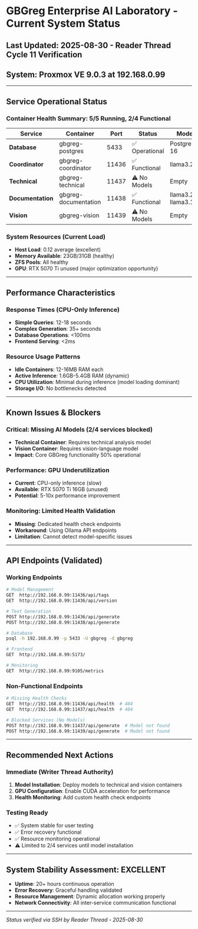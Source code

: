 # GBGreg Enterprise AI Laboratory - Current System Status
## Last Updated: 2025-08-30 - Reader Thread Cycle 11 Verification
## System: Proxmox VE 9.0.3 at 192.168.0.99

---

## **Service Operational Status**

### **Container Health Summary: 5/5 Running, 2/4 Functional**

| Service | Container | Port | Status | Models | Functionality |
|---------|-----------|------|--------|--------|---------------|
| **Database** | gbgreg-postgres | 5433 | ✅ Operational | PostgreSQL 16 | Full |
| **Coordinator** | gbgreg-coordinator | 11436 | ✅ Functional | llama3.2:3b | Full |
| **Technical** | gbgreg-technical | 11437 | ⚠️ No Models | Empty | Blocked |
| **Documentation** | gbgreg-documentation | 11438 | ✅ Functional | llama3.2:1b, llama3.1:8b | Full |
| **Vision** | gbgreg-vision | 11439 | ⚠️ No Models | Empty | Blocked |

### **System Resources (Current Load)**
- **Host Load**: 0.12 average (excellent)
- **Memory Available**: 23GB/31GB (healthy)
- **ZFS Pools**: All healthy
- **GPU**: RTX 5070 Ti unused (major optimization opportunity)

---

## **Performance Characteristics**

### **Response Times (CPU-Only Inference)**
- **Simple Queries**: 12-18 seconds
- **Complex Generation**: 35+ seconds  
- **Database Operations**: <100ms
- **Frontend Serving**: <2ms

### **Resource Usage Patterns**
- **Idle Containers**: 12-16MB RAM each
- **Active Inference**: 1.6GB-5.4GB RAM (dynamic)
- **CPU Utilization**: Minimal during inference (model loading dominant)
- **Storage I/O**: No bottlenecks detected

---

## **Known Issues & Blockers**

### **Critical: Missing AI Models (2/4 services blocked)**
- **Technical Container**: Requires technical analysis model
- **Vision Container**: Requires vision-language model  
- **Impact**: Core GBGreg functionality 50% operational

### **Performance: GPU Underutilization**
- **Current**: CPU-only inference (slow)
- **Available**: RTX 5070 Ti 16GB (unused)
- **Potential**: 5-10x performance improvement

### **Monitoring: Limited Health Validation**
- **Missing**: Dedicated health check endpoints
- **Workaround**: Using Ollama API endpoints
- **Limitation**: Cannot detect model-specific issues

---

## **API Endpoints (Validated)**

### **Working Endpoints**
```bash
# Model Management
GET  http://192.168.0.99:11436/api/tags
GET  http://192.168.0.99:11436/api/version

# Text Generation
POST http://192.168.0.99:11436/api/generate
POST http://192.168.0.99:11438/api/generate

# Database
psql -h 192.168.0.99 -p 5433 -U gbgreg -d gbgreg

# Frontend
GET  http://192.168.0.99:5173/

# Monitoring
GET  http://192.168.0.99:9105/metrics
```

### **Non-Functional Endpoints**
```bash
# Missing Health Checks
GET  http://192.168.0.99:11436/api/health  # 404
GET  http://192.168.0.99:11437/api/health  # 404

# Blocked Services (No Models)
POST http://192.168.0.99:11437/api/generate  # Model not found
POST http://192.168.0.99:11439/api/generate  # Model not found
```

---

## **Recommended Next Actions**

### **Immediate (Writer Thread Authority)**
1. **Model Installation**: Deploy models to technical and vision containers
2. **GPU Configuration**: Enable CUDA acceleration for performance
3. **Health Monitoring**: Add custom health check endpoints

### **Testing Ready**
- ✅ System stable for user testing
- ✅ Error recovery functional  
- ✅ Resource monitoring operational
- ⚠️ Limited to 2/4 services until model installation

---

## **System Stability Assessment: EXCELLENT**
- **Uptime**: 20+ hours continuous operation
- **Error Recovery**: Graceful handling validated
- **Resource Management**: Dynamic allocation working properly
- **Network Connectivity**: All inter-service communication functional

---

*Status verified via SSH by Reader Thread - 2025-08-30*